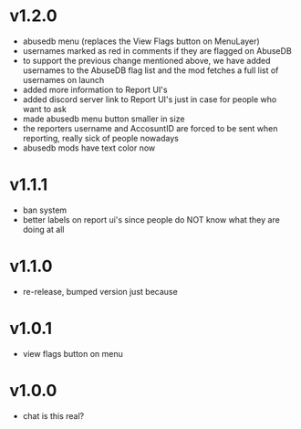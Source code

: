 # v1.2.0
- abusedb menu (replaces the View Flags button on MenuLayer)
- usernames marked as red in comments if they are flagged on AbuseDB
- to support the previous change mentioned above, we have added usernames to the AbuseDB flag list and the mod fetches a full list of usernames on launch
- added more information to Report UI's
- added discord server link to Report UI's just in case for people who want to ask
- made abusedb menu button smaller in size
- the reporters username and AccosuntID are forced to be sent when reporting, really sick of people nowadays
- abusedb mods have text color now
# v1.1.1
- ban system
- better labels on report ui's since people do NOT know what they are doing at all
# v1.1.0
- re-release, bumped version just because
# v1.0.1
- view flags button on menu
# v1.0.0
- chat is this real?
